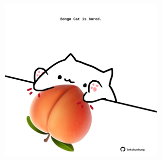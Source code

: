 <!-- built at 06/08/2023, 22:00:50 UTC -->
<p align="center">
  <img width="500" height="500" src="./ReadmeImage.svg">
</p>
